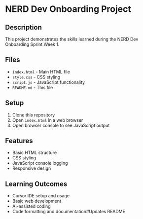 # NERD Dev Onboarding Project

## Description
This project demonstrates the skills learned during the NERD Dev Onboarding Sprint Week 1.

## Files
- `index.html` - Main HTML file
- `style.css` - CSS styling
- `script.js` - JavaScript functionality
- `README.md` - This file

## Setup
1. Clone this repository
2. Open `index.html` in a web browser
3. Open browser console to see JavaScript output

## Features
- Basic HTML structure
- CSS styling
- JavaScript console logging
- Responsive design

## Learning Outcomes
- Cursor IDE setup and usage
- Basic web development
- AI-assisted coding
- Code formatting and documentation#Updates README
